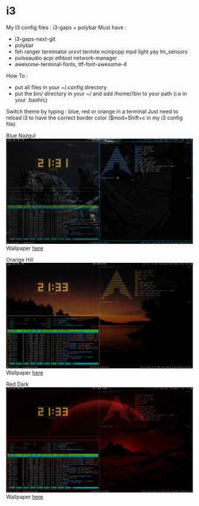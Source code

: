 # i3
My I3 config files : i3-gaps + polybar
Must have :
- i3-gaps-next-git
- polybar
- feh ranger terminator urxvt termite ncmpcpp mpd light yay lm_sensors
- pulseaudio acpi ethtool network-manager
- awesome-terminal-fonts, ttf-font-awesome-4

How To :

- put all files in your ~/.config directory
- put the bin/ directory in your ~/ and add /home/<user>/bin to your path (i.e in your .bashrc)
  
 Switch theme by typing : blue, red or orange in a terminal
 Just need to reload i3 to have the correct border color ($mod+Shift+c in my i3 config file)
 
 
Blue Nazgul 
![Nazgul](screen_blue.png?raw=true "Blue Nazgul")
Wallpaper [here](https://k60.kn3.net/taringa/7/7/6/8/3/A/VCLR/841.jpg)

Orange Hill
![Orange](screen_orange.png?raw=true "Orange Hill")
Wallpaper [here](https://wallup.net/preview/?wallpaper=sunset-nature-silhouette-trees-water-calm-dark-orange-hill)

Red Dark
![Red](screen_red.png?raw=true "Red Dark")
Wallpaper [here](https://wallpaperdata.com/dark-wallpaper-1920x1080.html/dark-wallpaper-1920x1080-1920x1-wtg30315388?lang=pt)

 
 
 
